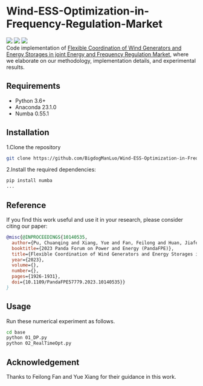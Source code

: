 # Wind-ESS-Optimization-in-Frequency-Regulation-Market
![](https://img.shields.io/badge/python-3.9.13-brightgreen)  ![](https://img.shields.io/badge/numba-0.55.1-blue)  ![](https://img.shields.io/badge/license-MIT-orange) <br>
Code implementation of [Flexible Coordination of Wind Generators and Energy Storages in joint Energy and Frequency Regulation Market](https://ieeexplore.ieee.org/document/10140535), where we elaborate on our methodology, implementation details, and experimental results.


## Requirements
- Python 3.6+
- Anaconda 23.1.0
- Numba 0.55.1
  
## Installation

1.Clone the repository

```sh
git clone https://github.com/BigdogManLuo/Wind-ESS-Optimization-in-Frequency-Regulation-Market.git
```
2.Install the required dependencies:
```sh
pip install numba
...
```

## Reference
If you find this work useful and use it in your research, please consider citing our paper:
```bibtex
@misc{@INPROCEEDINGS{10140535,
  author={Pu, Chuanqing and Xiang, Yue and Fan, Feilong and Huan, Jiafei and Deng, Li and Liu, Junyong},
  booktitle={2023 Panda Forum on Power and Energy (PandaFPE)}, 
  title={Flexible Coordination of Wind Generators and Energy Storages in Joint Energy and Frequency Regulation Market}, 
  year={2023},
  volume={},
  number={},
  pages={1926-1931},
  doi={10.1109/PandaFPE57779.2023.10140535}}
}
```

## Usage

Run these numerical experiment as follows.
```sh
cd base
python 01_DP.py
python 02_RealTimeOpt.py
```


## Acknowledgement

Thanks to Feilong Fan and Yue Xiang for their guidance in this work.







